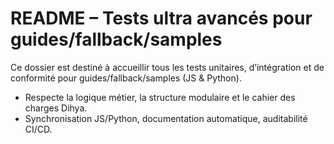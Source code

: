 # README – Tests ultra avancés pour guides/fallback/samples

Ce dossier est destiné à accueillir tous les tests unitaires, d’intégration et de conformité pour guides/fallback/samples (JS & Python).

- Respecte la logique métier, la structure modulaire et le cahier des charges Dihya.
- Synchronisation JS/Python, documentation automatique, auditabilité CI/CD.
